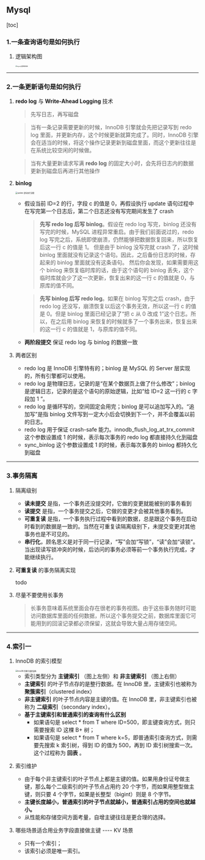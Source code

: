## Mysql

[toc]

### 1.一条查询语句是如何执行

1. 逻辑架构图

   <img src="/Users/linjunyi/Desktop/github/highConcurrency_distributed_microservice/database/mysql/image/mysql 逻辑架构图.png" alt="mysql 逻辑架构图" style="zoom: 25%;" />



---



### 2.一条更新语句是如何执行

1. **redo log** 与 **Write-Ahead Logging** 技术

   > 先写日志，再写磁盘

   > 当有一条记录需要更新的时候，InnoDB 引擎就会先把记录写到 redo log 里面，并更新内存，这个时候更新就算完成了。同时，InnoDB 引擎会在适当的时候，将这个操作记录更新到磁盘里面，而这个更新往往是在系统比较空闲的时候做。

   > 当有大量更新请求写满 **redo log** 的固定大小时，会先将日志内的数据更新到磁盘后再进行其他操作
   
2. **binlog**

   <img src="/Users/linjunyi/Desktop/github/highConcurrency_distributed_microservice/database/mysql/image/update 语句执行流程.png" alt="update 语句执行流程" style="zoom:33%;" />

   * 假设当前 ID=2 的行，字段 c 的值是 0，再假设执行 update 语句过程中在写完第一个日志后，第二个日志还没有写完期间发生了 crash

     > **先写 redo log 后写 binlog**。假设在 redo log 写完，binlog 还没有写完的时候，MySQL 进程异常重启。由于我们前面说过的，redo log 写完之后，系统即使崩溃，仍然能够把数据恢复回来，所以恢复后这一行 c 的值是 1。
     > 但是由于 binlog 没写完就 crash 了，这时候 binlog 里面就没有记录这个语句。因此，之后备份日志的时候，存起来的 binlog 里面就没有这条语句。
     > 然后你会发现，如果需要用这个 binlog 来恢复临时库的话，由于这个语句的 binlog 丢失，这个临时库就会少了这一次更新，恢复出来的这一行 c 的值就是 0，与原库的值不同。

     > **先写 binlog 后写 redo log**。如果在 binlog 写完之后 crash，由于 redo log 还没写，崩溃恢复以后这个事务无效，所以这一行 c 的值是 0。但是 binlog 里面已经记录了“把 c 从 0 改成 1”这个日志。所以，在之后用 binlog 来恢复的时候就多了一个事务出来，恢复出来的这一行 c 的值就是 1，与原库的值不同。

   * **两阶段提交** 保证 redo log 与 binlog 的数据一致

3. 两者区别

   * redo log 是 InnoDB 引擎特有的；binlog 是 MySQL 的 Server 层实现的，所有引擎都可以使用。
   * redo log 是物理日志，记录的是“在某个数据页上做了什么修改”；binlog 是逻辑日志，记录的是这个语句的原始逻辑，比如“给 ID=2 这一行的 c 字段加 1 ”。
   * redo log 是循环写的，空间固定会用完；binlog 是可以追加写入的。“追加写”是指 binlog 文件写到一定大小后会切换到下一个，并不会覆盖以前的日志。
   * redo log 用于保证 crash-safe 能力。innodb_flush_log_at_trx_commit 这个参数设置成 1 的时候，表示每次事务的 redo log 都直接持久化到磁盘
   * sync_binlog 这个参数设置成 1 的时候，表示每次事务的 binlog 都持久化到磁盘



---



### 3.事务隔离

1. 隔离级别

   * **读未提交** 是指，一个事务还没提交时，它做的变更就能被别的事务看到
   * **读提交** 是指，一个事务提交之后，它做的变更才会被其他事务看到。
   * **可重复读** 是指，一个事务执行过程中看到的数据，总是跟这个事务在启动时看到的数据是一致的。当然在可重复读隔离级别下，未提交变更对其他事务也是不可见的。
   * **串行化**，顾名思义是对于同一行记录，“写”会加“写锁”，“读”会加“读锁”。当出现读写锁冲突的时候，后访问的事务必须等前一个事务执行完成，才能继续执行。

2. **可重复读** 的事务隔离实现

   todo

3. 尽量不要使用长事务

   > 长事务意味着系统里面会存在很老的事务视图。由于这些事务随时可能访问数据库里面的任何数据，所以这个事务提交之前，数据库里面它可能用到的回滚记录都必须保留，这就会导致大量占用存储空间。



---



### 4.索引一

1. InnoDB 的索引模型

   <img src="/Users/linjunyi/Desktop/github/highConcurrency_distributed_microservice/database/mysql/image/InnoDB 的索引组织结构.png" alt="InnoDB 的索引组织结构" style="zoom:33%;" />

   * 索引类型分为 **主键索引** （图上左侧）和 **非主键索引** （图上右侧）
   * **主键索引** 的叶子节点存的是整行数据。在 InnoDB 里，主键索引也被称为 **聚簇索引**（clustered index）
   * **非主键索引** 的叶子节点内容是主键的值。在 InnoDB 里，非主键索引也被称为 **二级索引**（secondary index）。
   * **基于主键索引和普通索引的查询有什么区别**
     * 如果语句是 select * from T where ID=500，即主键查询方式，则只需要搜索 ID 这棵 B+ 树；
     * 如果语句是 select * from T where k=5，即普通索引查询方式，则需要先搜索 k 索引树，得到 ID 的值为 500，再到 ID 索引树搜索一次。这个过程称为 **回表** 。

2. 索引维护

   * 由于每个非主键索引的叶子节点上都是主键的值。如果用身份证号做主键，那么每个二级索引的叶子节点占用约 20 个字节，而如果用整型做主键，则只要 4 个字节，如果是长整型（bigint）则是 8 个字节。
   * **主键长度越小，普通索引的叶子节点就越小，普通索引占用的空间也就越小。**
   * 从性能和存储空间方面考量，自增主键往往是更合理的选择。

3. 哪些场景适合用业务字段直接做主键 ---- KV 场景

   * 只有一个索引；
   * 该索引必须是唯一索引。

